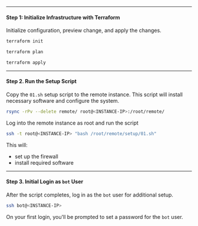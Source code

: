 
---
#### Step 1: Initialize Infrastructure with Terraform

Initialize configuration, preview change, and apply the changes.

```bash
terraform init
```
```bash
terraform plan
```
```bash
terraform apply
```

---
#### Step 2. Run the Setup Script

Copy the `01.sh` setup script to the remote instance. This script will install necessary software and configure the system.
```bash
rsync -rPv --delete remote/ root@<INSTANCE-IP>:/root/remote/
```

Log into the remote instance as root and run the script
```bash
ssh -t root@<INSTANCE-IP> "bash /root/remote/setup/01.sh"
```

This will:
- set up the firewall
- install required software

---
#### Step 3. Initial Login as `bot` User

After the script completes, log in as the `bot` user for additional setup.
```bash
ssh bot@<INSTANCE-IP>
```
On your first login, you'll be prompted to set a password for the `bot` user.

